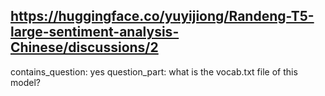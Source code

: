 ## https://huggingface.co/yuyijiong/Randeng-T5-large-sentiment-analysis-Chinese/discussions/2

contains_question: yes
question_part: what is the vocab.txt file of this model?